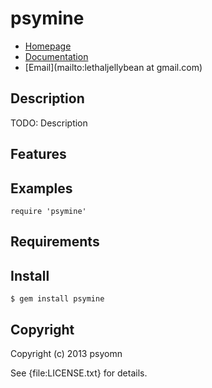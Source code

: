 # psymine

* [Homepage](https://rubygems.org/gems/psymine)
* [Documentation](http://rubydoc.info/gems/psymine/frames)
* [Email](mailto:lethaljellybean at gmail.com)

## Description

TODO: Description

## Features

## Examples

    require 'psymine'

## Requirements

## Install

    $ gem install psymine

## Copyright

Copyright (c) 2013 psyomn

See {file:LICENSE.txt} for details.
